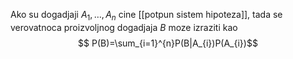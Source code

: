 Ako su dogadjaji $A_{1},\dots,A_{n}$ cine [[potpun sistem hipoteza]], tada se verovatnoca proizvoljnog dogadjaja $B$ moze izraziti kao $$
P(B)=\sum_{i=1}^{n}P(B|A_{i})P(A_{i})$$

